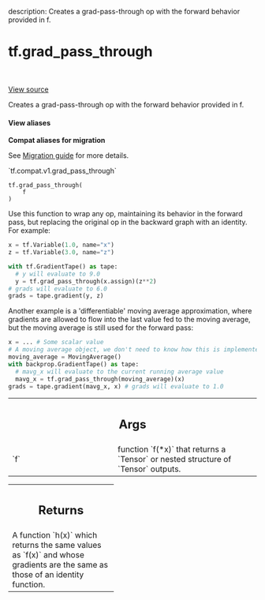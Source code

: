description: Creates a grad-pass-through op with the forward behavior provided in f.

<div itemscope itemtype="http://developers.google.com/ReferenceObject">
<meta itemprop="name" content="tf.grad_pass_through" />
<meta itemprop="path" content="Stable" />
</div>

# tf.grad_pass_through

<!-- Insert buttons and diff -->

<table class="tfo-notebook-buttons tfo-api nocontent" align="left">

</table>

<a target="_blank" href="/code/stable/tensorflow/python/ops/custom_gradient.py">View source</a>



Creates a grad-pass-through op with the forward behavior provided in f.

<section class="expandable">
  <h4 class="showalways">View aliases</h4>
  <p>
<b>Compat aliases for migration</b>
<p>See
<a href="https://www.tensorflow.org/guide/migrate">Migration guide</a> for
more details.</p>
<p>`tf.compat.v1.grad_pass_through`</p>
</p>
</section>

<pre class="devsite-click-to-copy prettyprint lang-py tfo-signature-link">
<code>tf.grad_pass_through(
    f
)
</code></pre>



<!-- Placeholder for "Used in" -->

Use this function to wrap any op, maintaining its behavior in the forward
pass, but replacing the original op in the backward graph with an identity.
For example:

```python
x = tf.Variable(1.0, name="x")
z = tf.Variable(3.0, name="z")

with tf.GradientTape() as tape:
  # y will evaluate to 9.0
  y = tf.grad_pass_through(x.assign)(z**2)
# grads will evaluate to 6.0
grads = tape.gradient(y, z)
```

Another example is a 'differentiable' moving average approximation, where
gradients are allowed to flow into the last value fed to the moving average,
but the moving average is still used for the forward pass:

```python
x = ... # Some scalar value
# A moving average object, we don't need to know how this is implemented
moving_average = MovingAverage()
with backprop.GradientTape() as tape:
  # mavg_x will evaluate to the current running average value
  mavg_x = tf.grad_pass_through(moving_average)(x)
grads = tape.gradient(mavg_x, x) # grads will evaluate to 1.0
```

<!-- Tabular view -->
 <table class="responsive fixed orange">
<colgroup><col width="214px"><col></colgroup>
<tr><th colspan="2"><h2 class="add-link">Args</h2></th></tr>

<tr>
<td>
`f`
</td>
<td>
function `f(*x)` that returns a `Tensor` or nested structure of `Tensor`
outputs.
</td>
</tr>
</table>



<!-- Tabular view -->
 <table class="responsive fixed orange">
<colgroup><col width="214px"><col></colgroup>
<tr><th colspan="2"><h2 class="add-link">Returns</h2></th></tr>
<tr class="alt">
<td colspan="2">
A function `h(x)` which returns the same values as `f(x)` and whose
gradients are the same as those of an identity function.
</td>
</tr>

</table>

